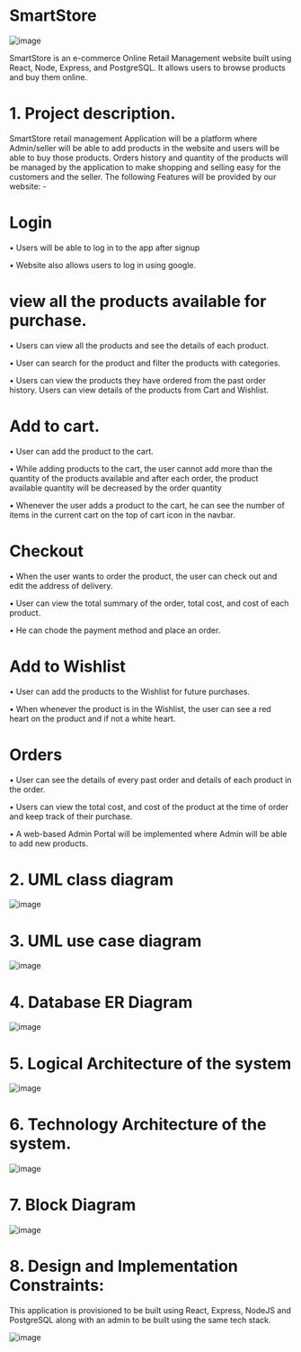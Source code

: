 # SmartStore
![image](https://github.com/sreya0603/SmartStore_web_application/assets/92143540/34fd905b-6802-4292-baad-5ff89db9e2c9)

SmartStore is an e-commerce Online Retail Management website built using React, Node, Express, and PostgreSQL. It allows users to browse products and buy them online.

# 1. Project description.
   
SmartStore retail management Application will be a platform where Admin/seller will be able to add products in the website and users will be able to buy those products. Orders history and quantity of the products will be managed by the application to make shopping and selling easy for the customers and the seller.
The following Features will be provided by our website: -

# Login 

•	Users will be able to log in to the app after signup

•	Website also allows users to log in using google.

# view all the products available for purchase.

•	Users can view all the products and see the details of each product.

•	User can search for the product and filter the products with categories.

•	Users can view the products they have ordered from the past order history. Users can view details of the products from Cart and Wishlist.

# Add to cart.

•	User can add the product to the cart.

•	While adding products to the cart, the user cannot add more than the quantity of the products available and after each order, the product available quantity will be decreased by the order quantity

•	Whenever the user adds a product to the cart, he can see the number of items in the current cart on the top of cart icon in the navbar.

# Checkout

•	When the user wants to order the product, the user can check out and edit the address of delivery.

•	User can view the total summary of the order, total cost, and cost of each product.

•	He can chode the payment method and place an order.

# Add to Wishlist

•	User can add the products to the Wishlist for future purchases.

•	When whenever the product is in the Wishlist, the user can see a red heart on the product and if not a white heart.

# Orders

•	User can see the details of every past order and details of each product in the order.

•	Users can view the total cost, and cost of the product at the time of order and keep track of their purchase.

•	A web-based Admin Portal will be implemented where Admin will be able to add new products.

# 2.	UML class diagram

![image](https://github.com/sreya0603/SmartStore_web_application/assets/92143540/04c85055-ba90-4d64-87f9-7a350d56bdbc)

# 3. UML use case diagram

 ![image](https://github.com/sreya0603/SmartStore_web_application/assets/92143540/34965c8d-bf22-46e6-8bac-2eb6ab705f66)

# 4. Database ER Diagram
![image](https://github.com/sreya0603/SmartStore_web_application/assets/92143540/9f497bbc-da64-4cfd-96b2-ccd54ef7a640)

# 5. Logical Architecture of the system

![image](https://github.com/sreya0603/SmartStore_web_application/assets/92143540/dbba48fa-f6fc-4d3b-924a-c4662d2377aa)

# 6. Technology Architecture of the system.

![image](https://github.com/sreya0603/SmartStore_web_application/assets/92143540/bd0beb44-ef3f-4b04-b691-e16921ffb043)

# 7. Block Diagram
 
![image](https://github.com/sreya0603/SmartStore_web_application/assets/92143540/9d0b42ad-22ef-471c-8088-1b929c6311fc)

# 8. Design and Implementation Constraints:

This application is provisioned to be built using React, Express, NodeJS and PostgreSQL along with an admin to be built using the same tech stack.

![image](https://github.com/sreya0603/SmartStore_web_application/assets/92143540/8eb2c8ec-89b3-4575-b008-236703ea0347)
